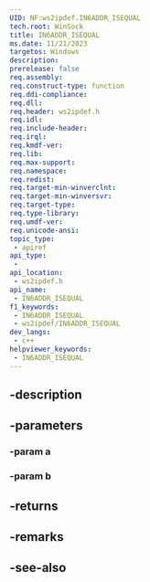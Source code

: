 ```yaml
---
UID: NF:ws2ipdef.IN6ADDR_ISEQUAL
tech.root: WinSock
title: IN6ADDR_ISEQUAL
ms.date: 11/21/2023
targetos: Windows
description: 
prerelease: false
req.assembly: 
req.construct-type: function
req.ddi-compliance: 
req.dll: 
req.header: ws2ipdef.h
req.idl: 
req.include-header: 
req.irql: 
req.kmdf-ver: 
req.lib: 
req.max-support: 
req.namespace: 
req.redist: 
req.target-min-winverclnt: 
req.target-min-winversvr: 
req.target-type: 
req.type-library: 
req.umdf-ver: 
req.unicode-ansi: 
topic_type:
 - apiref
api_type:
 - 
api_location:
 - ws2ipdef.h
api_name:
 - IN6ADDR_ISEQUAL
f1_keywords:
 - IN6ADDR_ISEQUAL
 - ws2ipdef/IN6ADDR_ISEQUAL
dev_langs:
 - c++
helpviewer_keywords:
 - IN6ADDR_ISEQUAL
---
```


## -description

## -parameters

### -param a

### -param b

## -returns

## -remarks

## -see-also

